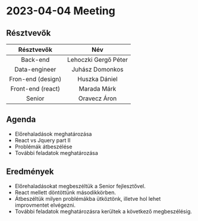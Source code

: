 2023-04-04 Meeting
==========================

Résztvevők
--------------------------

| Résztvevők | Név | 
| :---: | :---: |
| Back-end  | Lehoczki Gergő Péter |
| Data-engineer     | Juhász Domonkos      |
| Fron-end (design)     | Huszka Dániel    |
| Front-end (react)     | Marada Márk    |
| Senior     |   Oravecz Áron  |



Agenda
------------------
 - Előrehaladások meghatározása
 - React vs Jquery part II
 - Problémák átbeszélése
 - További feladatok meghatározása
 
Eredmények
-----------------

 - Előrehaladásokat megbeszéltük a Senior fejlesztővel. 
 - React mellett döntöttünk másodikkörben.
 - Átbeszéltük milyen problémákba ütköztönk, illetve hol lehet improvmentet elvégezni.
 - További feladatok meghatározásra kerültek a következő megbeszélésig.